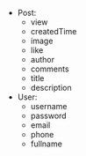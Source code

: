 - Post:
	- view
	- createdTime
	- image
	- like
	- author
	- comments
	- title
	- description
- User:
	- username
	- password
	- email
	- phone
	- fullname